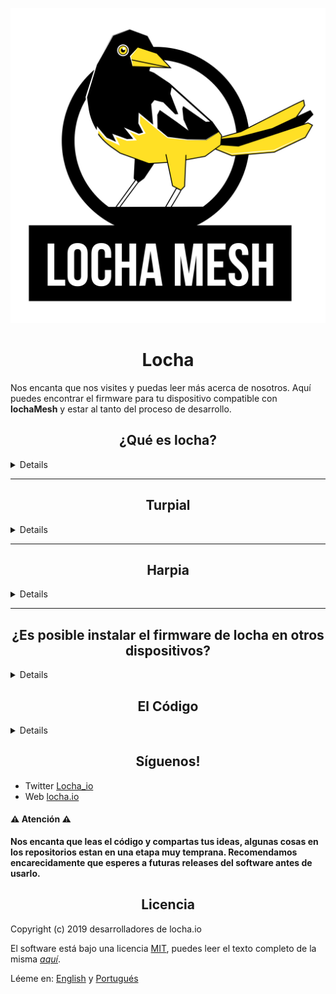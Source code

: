 <p align="center"> 
<img src="./images/locha1.svg">
</p>

<h1 align="center"> Locha </h1>

Nos encanta que nos visites y puedas leer más acerca de nosotros. Aquí puedes encontrar el firmware para tu dispositivo compatible con **lochaMesh** y estar al tanto del proceso de desarrollo. 


<sumary>

<h2 align="center"> ¿Qué es locha? </h2>
</sumary>
<details>


La red mesh de Locha es una red via radio para el intercambio de **mensajes de texto** o **transacciones en la blockchain de Bitcoin**
El principal objetivo es conseguir establecer una red de largo alcance para cualquier persona en cualquier lugar, por esta razón, estamos trabajando no sólo en la creación del protocolo, si no también en el firmware de dispositivos asequibles, como **Turpial** ó **Harpia** [más info](https://es.wikipedia.org/wiki/Red_en_malla).
</details>

---

<sumary>

<h2 align="center"> Turpial </h2>
</sumary>
<details>

Es un pequeño dispositivo portátil basado en un MCU [ESP32](https://www.espressif.com/en/products/hardware/esp-wroom-32/overview).

**Características**
- Doble nucleo de 32 bits a 240 MHz de reloj.
- 8MB de almacenamiento flash.
- WiFi b/g/n doble modo Punto de acceso(AP) y cliente(ST)
- Bluetooth (Para acceso al administrador)
- Módulo de radio (para la red mesh de largo alcance)
- Batería de 1000 mAh
- micro USB para cargar la bateria y actualización de software.
- Pantalla OLED de 0.96".

_([descubre Turpial](saber mas sobre Turpial))_
</details>

---

<sumary>

<h2 align="center"> Harpia </h2>
</sumary>
<details>

**Características**
- Cuádruple nucleo de 64 bits a 1.4 Ghz de reloj.
- Almacena hasta 128Gb.
- WiFi doble modo, doble banda 2.4Ghz/5Ghz.
- Bluetooth 4.2
- Módulo de radio (para la red mesh de largo alcance).
- Ethernet port.
- 4 USB ports.

_([descubre Harpia](saber mas sobre Harpia))_
</details>

---


<sumary>

<h2 align="center"> ¿Es posible instalar el firmware de locha en otros dispositivos? </h2>
</sumary>
<details>

**¡Claro!** Hemos probado su instalación en routers domésticos con [openWRT](https://es.wikipedia.org/wiki/OpenWrt), algunos MCUs de ARM pueden ser una estupenda opción para hacerlo. El firmware usa poca memoria RAM y estamos intentando seguir la linea de un producto agnóstico al hardware o marca concreta.
</details>

<sumary>

<h2 align="center"> El Código </h2>
</sumary>
<details>

* En el siguiente repo puedes encontrar el firmware para [Turpial](https://github.com/btcven/locha-mesh-app/tree/master/Turpial) y [Harpia](Harpia) (soon).
* Documentos de carácter general y otras cosas [Docs](documents/README_ES.md)
* La aplicación movil usada por locha [aqui](https://gitlab.com/btcven/locha/mobile-app)
</details>

<h2 align="center"> Síguenos! </h2>

- Twitter [Locha_io](https://twitter.com/Locha_io)
- Web [locha.io](https://locha.io)

#### :warning: Atención :warning:
**Nos encanta que leas el código y compartas tus ideas, algunas cosas en los repositorios estan en una etapa muy temprana. Recomendamos encarecidamente que esperes a futuras releases del software antes de usarlo.**

<h2 align="center"> Licencia </h2>
Copyright (c) 2019 desarrolladores de locha.io

El software está bajo una licencia [MIT](LICENSE), puedes leer el texto completo de la misma _[aquí](LICENSE)_.

Léeme en: [English](README.md) y [Portugués](README_PT.md)
